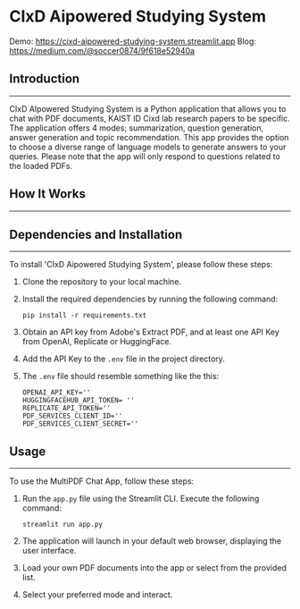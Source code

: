 # CIxD Aipowered Studying System

Demo: https://cixd-aipowered-studying-system.streamlit.app
Blog: https://medium.com/@soccer0874/9f618e52940a

## Introduction
------------
CIxD AIpowered Studying System is a Python application that allows you to chat with PDF documents, KAIST ID Cixd lab research papers to be specific. The application offers 4 modes; summarization, question generation, answer generation and topic recommendation. This app provides the option to choose a diverse range of language models to generate answers to your queries. Please note that the app will only respond to questions related to the loaded PDFs.

## How It Works
------------

## Dependencies and Installation
----------------------------
To install 'CIxD Aipowered Studying System', please follow these steps:

1. Clone the repository to your local machine.

2. Install the required dependencies by running the following command:
   ```
   pip install -r requirements.txt
   ```

3. Obtain an API key from Adobe's Extract PDF, and at least one API Key from OpenAI, Replicate or HuggingFace.
4. Add the API Key to the `.env` file in the project directory.
5. The  `.env` file should resemble something like the this:
   ```
   OPENAI_API_KEY=''
   HUGGINGFACEHUB_API_TOKEN= ''
   REPLICATE_API_TOKEN=''
   PDF_SERVICES_CLIENT_ID=''
   PDF_SERVICES_CLIENT_SECRET=''
    ```


## Usage
-----
To use the MultiPDF Chat App, follow these steps:

1. Run the `app.py` file using the Streamlit CLI. Execute the following command:
   ```
   streamlit run app.py
   ```

2. The application will launch in your default web browser, displaying the user interface.

3. Load your own PDF documents into the app or select from the provided list.

4. Select your preferred mode and interact.
